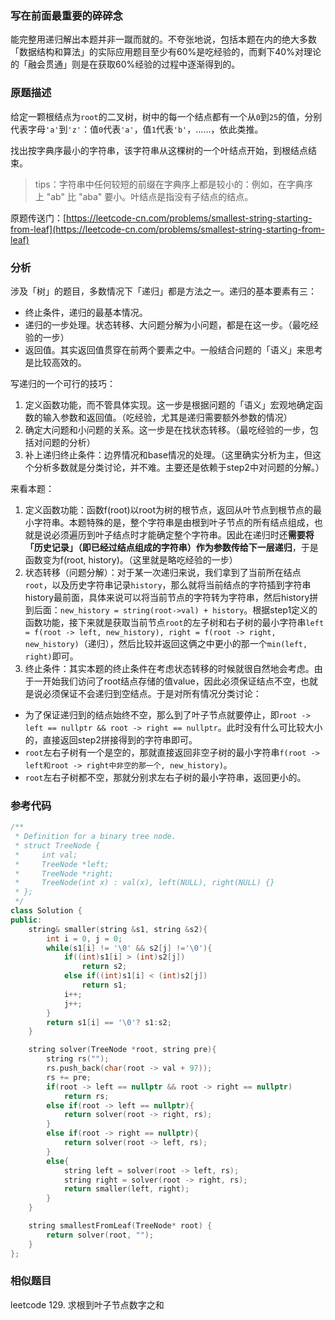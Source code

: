 ### 写在前面最重要的碎碎念

能完整用递归解出本题并非一蹴而就的。不夸张地说，包括本题在内的绝大多数「数据结构和算法」的实际应用题目至少有60%是吃经验的，而剩下40%对理论的「融会贯通」则是在获取60%经验的过程中逐渐得到的。

### 原题描述

给定一颗根结点为`root`的二叉树，树中的每一个结点都有一个从`0`到`25`的值，分别代表字母`'a'`到`'z'`：值`0`代表`'a'`，值`1`代表`'b'`，......，依此类推。

找出按字典序最小的字符串，该字符串从这棵树的一个叶结点开始，到根结点结束。

> tips：字符串中任何较短的前缀在字典序上都是较小的：例如，在字典序上 "ab" 比 "aba" 要小。叶结点是指没有子结点的结点。

原题传送门：[https://leetcode-cn.com/problems/smallest-string-starting-from-leaf](https://leetcode-cn.com/problems/smallest-string-starting-from-leaf)

### 分析

涉及「树」的题目，多数情况下「递归」都是方法之一。递归的基本要素有三：

+ 终止条件，递归的最基本情况。
+ 递归的一步处理。状态转移、大问题分解为小问题，都是在这一步。（最吃经验的一步）
+ 返回值。其实返回值贯穿在前两个要素之中。一般结合问题的「语义」来思考是比较高效的。

写递归的一个可行的技巧：

1. 定义函数功能，而不管具体实现。这一步是根据问题的「语义」宏观地确定函数的输入参数和返回值。（吃经验，尤其是递归需要额外参数的情况）
2. 确定大问题和小问题的关系。这一步是在找状态转移。（最吃经验的一步，包括对问题的分析）
3. 补上递归终止条件：边界情况和base情况的处理。（这里确实分析为主，但这个分析多数就是分类讨论，并不难。主要还是依赖于step2中对问题的分解。）

来看本题：

1. 定义函数功能：函数f(root)以root为树的根节点，返回从叶节点到根节点的最小字符串。本题特殊的是，整个字符串是由根到叶子节点的所有结点组成，也就是说必须遍历到叶子结点时才能确定整个字符串。因此在递归时还**需要将「历史记录」（即已经过结点组成的字符串）作为参数传给下一层递归**，于是函数变为f(root, history)。（这里就是略吃经验的一步）
2. 状态转移（问题分解）：对于某一次递归来说，我们拿到了当前所在结点`root`，以及历史字符串记录`history`，那么就将当前结点的字符插到字符串history最前面，具体来说可以将当前节点的字符转为字符串，然后history拼到后面：`new_history = string(root->val) + history`。根据step1定义的函数功能，接下来就是获取当前节点`root`的左子树和右子树的最小字符串`left = f(root -> left, new_history), right = f(root -> right, new_history)`（递归），然后比较并返回这俩之中更小的那一个`min(left, right)`即可。
3. 终止条件：其实本题的终止条件在考虑状态转移的时候就很自然地会考虑。由于一开始我们访问了root结点存储的值value，因此必须保证结点不空，也就是说必须保证不会递归到空结点。于是对所有情况分类讨论：

+ 为了保证递归到的结点始终不空，那么到了叶子节点就要停止，即`root -> left == nullptr && root -> right == nullptr`。此时没有什么可比较大小的，直接返回step2拼接得到的字符串即可。
+ `root`左右子树有一个是空的，那就直接返回非空子树的最小字符串`f(root -> left和root -> right中非空的那一个, new_history)`。
+ `root`左右子树都不空，那就分别求左右子树的最小字符串，返回更小的。

### 参考代码

``` c++
/**
 * Definition for a binary tree node.
 * struct TreeNode {
 *     int val;
 *     TreeNode *left;
 *     TreeNode *right;
 *     TreeNode(int x) : val(x), left(NULL), right(NULL) {}
 * };
 */
class Solution {
public:
    string& smaller(string &s1, string &s2){
        int i = 0, j = 0;
        while(s1[i] != '\0' && s2[j] !='\0'){
            if((int)s1[i] > (int)s2[j])
                return s2;
            else if((int)s1[i] < (int)s2[j])
                return s1;
            i++;
            j++;
        }
        return s1[i] == '\0'? s1:s2;
    }

    string solver(TreeNode *root, string pre){
        string rs("");
        rs.push_back(char(root -> val + 97));
        rs += pre;
        if(root -> left == nullptr && root -> right == nullptr)
            return rs;
        else if(root -> left == nullptr){
            return solver(root -> right, rs);
        }
        else if(root -> right == nullptr){
            return solver(root -> left, rs);
        }
        else{
            string left = solver(root -> left, rs);
            string right = solver(root -> right, rs);
            return smaller(left, right);
        }
    }

    string smallestFromLeaf(TreeNode* root) {
        return solver(root, "");
    }
};
```

### 相似题目

leetcode 129. 求根到叶子节点数字之和
